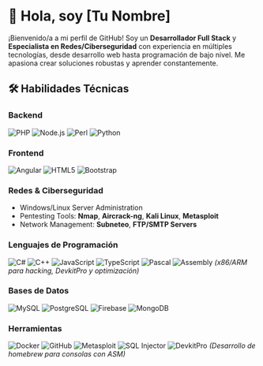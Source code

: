 # 👋 Hola, soy [Tu Nombre] 

¡Bienvenido/a a mi perfil de GitHub! Soy un **Desarrollador Full Stack** y **Especialista en Redes/Ciberseguridad** con experiencia en múltiples tecnologías, desde desarrollo web hasta programación de bajo nivel. Me apasiona crear soluciones robustas y aprender constantemente.

## 🛠️ Habilidades Técnicas

### **Backend**
![PHP](https://img.shields.io/badge/PHP-777BB4?style=for-the-badge&logo=php&logoColor=white)
![Node.js](https://img.shields.io/badge/Node.js-339933?style=for-the-badge&logo=nodedotjs&logoColor=white)
![Perl](https://img.shields.io/badge/Perl-39457E?style=for-the-badge&logo=perl&logoColor=white)
![Python](https://img.shields.io/badge/Python-3776AB?style=for-the-badge&logo=python&logoColor=white)

### **Frontend**
![Angular](https://img.shields.io/badge/Angular-DD0031?style=for-the-badge&logo=angular&logoColor=white)
![HTML5](https://img.shields.io/badge/HTML5-E34F26?style=for-the-badge&logo=html5&logoColor=white)
![Bootstrap](https://img.shields.io/badge/Bootstrap-7952B3?style=for-the-badge&logo=bootstrap&logoColor=white)

### **Redes & Ciberseguridad**
- Windows/Linux Server Administration
- Pentesting Tools: **Nmap**, **Aircrack-ng**, **Kali Linux**, **Metasploit**
- Network Management: **Subneteo**, **FTP/SMTP Servers**

### **Lenguajes de Programación**
![C#](https://img.shields.io/badge/C%23-239120?style=for-the-badge&logo=c-sharp&logoColor=white)
![C++](https://img.shields.io/badge/C%2B%2B-00599C?style=for-the-badge&logo=c%2B%2B&logoColor=white)
![JavaScript](https://img.shields.io/badge/JavaScript-F7DF1E?style=for-the-badge&logo=javascript&logoColor=black)
![TypeScript](https://img.shields.io/badge/TypeScript-3178C6?style=for-the-badge&logo=typescript&logoColor=white)
![Pascal](https://img.shields.io/badge/Pascal-B0CE4E?style=for-the-badge&logo=pascal&logoColor=black)
![Assembly](https://img.shields.io/badge/Assembly-2C2255?style=for-the-badge&logo=assemblyscript&logoColor=white) *(x86/ARM para hacking, DevkitPro y optimización)*

### **Bases de Datos**
![MySQL](https://img.shields.io/badge/MySQL-4479A1?style=for-the-badge&logo=mysql&logoColor=white)
![PostgreSQL](https://img.shields.io/badge/PostgreSQL-4169E1?style=for-the-badge&logo=postgresql&logoColor=white)
![Firebase](https://img.shields.io/badge/Firebase-FFCA28?style=for-the-badge&logo=firebase&logoColor=black)
![MongoDB](https://img.shields.io/badge/MongoDB-47A248?style=for-the-badge&logo=mongodb&logoColor=white)

### **Herramientas**
![Docker](https://img.shields.io/badge/Docker-2496ED?style=for-the-badge&logo=docker&logoColor=white)
![GitHub](https://img.shields.io/badge/GitHub-181717?style=for-the-badge&logo=github&logoColor=white)
![Metasploit](https://img.shields.io/badge/Metasploit-ED1C24?style=for-the-badge)
![SQL Injector](https://img.shields.io/badge/SQL%20Injector-Expert-important)
![DevkitPro](https://img.shields.io/badge/DevkitPro-Homebrew_Development-blueviolet) *(Desarrollo de homebrew para consolas con ASM)*
